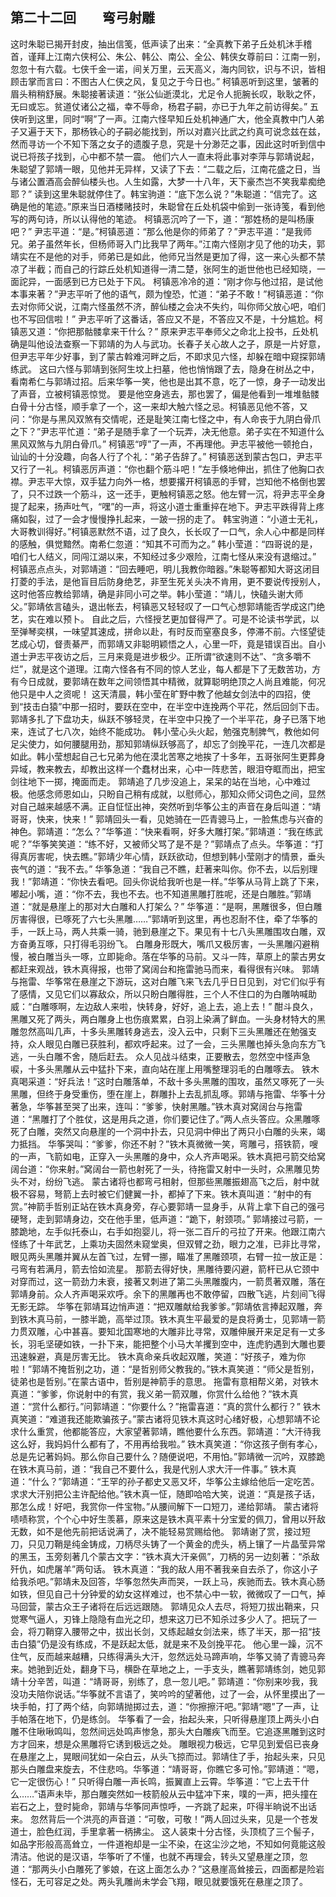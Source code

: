 ## 第二十二回　　弯弓射雕

这时朱聪已揭开封皮，抽出信笺，低声读了出来：“全真教下弟子丘处机沐手稽首，谨拜上江南六侠柯公、朱公、韩公、南公、全公、韩侠女尊前曰：江南一别，忽忽十有六载。七侠千金一诺，间关万里，云天高义，海内同钦，识与不识，皆相顾击掌而言曰：不图古人仁侠之风，复见之于今日也。”
柯镇恶听到这里，皱著的眉头稍稍舒展。朱聪接著读道：“张公仙逝漠北，尤足令人扼腕长叹，耿耿之怀，无曰或忘。贫道仗诸公之福，幸不辱命，杨君子嗣，亦已于九年之前访得矣。”
五侠听到这里，同时“啊”了一声。江南六怪早知丘处机神通广大，他全真教中门人弟子又遍于天下，那杨铁心的子嗣必能找到，所以对嘉兴比武之约真可说念兹在兹，然而寻访一个不知下落之女子的遗腹子息，究是十分渺茫之事，因此这时听到信中说已将孩子找到，心中都不禁一震。
他们六人一直未将此事对李萍与郭靖说起，朱聪望了郭靖一眼，见他并无异样，又读了下去：“二载之后，江南花盛之日，当与诸公置酒高会醉仙楼头也。人生如露，大梦一十八年，天下豪杰岂不笑我辈痴绝耶？”
读到这里朱聪就停住了。韩宝驹道：“底下怎么说？”朱聪道：“信完了。这确是他的笔迹。”原来当日酒楼赌技时，朱聪曾在丘处机袋中偷到一张诗笺，看到他写的两句诗，所以认得他的笔迹。
柯镇恶沉吟了一下，道：“那姓杨的是叫杨康吧？”
尹志平道：“是。”柯镇恶道：“那么他是你的师弟了？”尹志平道：“是我师兄。弟子虽然年长，但杨师哥入门比我早了两年。”江南六怪刚才见了他的功夫，郭靖实在不是他的对手，师弟已是如此，他师兄当然是更加了得，这一来心头都不禁凉了半截；而自己的行踪丘处机知道得一清二楚，张阿生的逝世他也已经知晓，一面詑异，一面感到已方已处于下风。
柯镇恶冷冷的道：“刚才你与他过招，是试他本事来著？”尹志平听了他的语气，颇为惶恐，忙道：“弟子不敢！”柯镇恶道：“你去对你师父说，江南六怪虽然不济，醉仙楼之会决不失约，叫你师父放心吧，咱们也不写回信啦！”
尹志平听了这番话，答应又不是，不答应又不是，十分尴尬。柯镇恶又道：“你把那骷髅拿来干什么？”
原来尹志平奉师父之命北上投书，丘处机确是叫他设法查察一下郭靖的为人与武功。长春子关心故人之子，原是一片好意，但尹志平年少好事，到了蒙古斡难河畔之后，不即求见六怪，却躲在暗中窥探郭靖练武。
这曰六怪与郭靖到张阿生坟上扫墓，他也悄悄跟了去，隐身在树丛之中，看南希仁与郭靖过招。后来华筝一笑，他也是出其不意，吃了一惊，身子一动发出了声音，立被柯镇恶惊觉。
要是他空身逃去，那也罢了，偏是他看到一堆堆骷髅白骨十分古怪，顺手拿了一个，这一来却大触六怪之忌。柯镇恶见他不答，又问：“你是与黑风双煞有交情呢，还是耻笑江南七怪之中，有人命丧于九阴白骨爪之下？”尹志平忙道：“弟子是随手拿了一个玩弄，决无他意。弟子实在不知道什么黑风双煞与九阴白骨爪。”
柯镇恶“哼”了一声，不再理他。尹志平被他一顿抢白，讪讪的十分没趣，向各人行了个礼：“弟子告辞了。”
柯镇恶送到蒙古包口，尹志平又行了一礼。柯镇恶厉声道：“你也翻个筋斗吧！”左手倏地伸出，抓住了他胸口衣襟。尹志平大惊，双手猛力向外一格，想要撂开柯镇恶的手臂，岂知他不格倒也罢了，只不过跌一个筋斗，这一还手，更触柯镇恶之怒。他左臂一沉，将尹志平全身提了起来，扬声吐气，“嘿”的一声，将这小道士重重捽在地下。尹志平跌得背上疼痛如裂，过了一会才慢慢挣扎起来，一跛一拐的走了。
韩宝驹道：“小道士无礼，大哥教训得好。”柯镇恶默然不语，过了良久，长长叹了一口气，余人心中都是同样的感触，俱觉黯然。南希仁忽道：“知其不可而为之。”
韩小莹道：“四哥说的是，咱们七人结义，同闯江湖以来，不知经过多少艰险，江南七怪从来没有退缩过。”
柯镇恶点点头，对郭靖道：“回去睡吧，明儿我教你暗器。”朱聪等都知大哥这闭目打菱的手法，是他盲目后防身绝艺，非至生死关头决不肯用，更不要说传授别人，这时他答应教给郭靖，确是非同小可之举。韩小莹道：“靖儿，快磕头谢大师父。”郭靖依言磕头，退出帐去，柯镇恶又轻轻叹了一口气心想郭靖能否学成这门绝艺，实在难以预卜。
自此之后，六怪授艺更加督得严了。可是不论读书学武，以至弹琴奕棋，一味望其速成，拼命以赴，有时反而窒塞良多，停滞不前。六怪望徒艺成心切，督责綦严，而郭靖又非聪明颖悟之人，心里一吓，竟是错误百出。自小道士尹志平夜访之后，三月来竟是进步极少。正所谓“欲速则不达”、“贪多嚼不烂”，就是这个道理。江南六怪各有不同的惊人艺业，每人都是下了无数苦功，方有今日成就，要郭靖在数年之间领悟其中精微，就算聪明绝顶之人尚且难能，何况他只是中人之资呢！
这天清晨，韩小莹在旷野中教了他越女剑法中的四招，使到“技击白猿”中那一招时，要跃在空中，在半空中连挽两个平花，然后回剑下击。
郭靖多扎了下盘功夫，纵跃不够轻灵，在半空中只挽了一个半平花，身子已落下地来，连试了七八次，始终不能成功。
韩小莹心头火起，勉强克制脾气，教他如何足尖使力，如何腰腿用劲，那知郭靖纵跃够高了，却忘了剑挽平花，一连几次都是如此。韩小莹想起自己七兄弟为他在漠北苦寒之地挨了十多年，五哥张阿生更葬身异域，教来教去，却教出这样一个蠢材出来，心中一阵悲苦，眼泪夺眶而出，把宝剑往地下一掷，掩面而走。
郭靖追了几步没追上，呆呆的站在当地，心中难过极。他感念师恩如山，只盼自己稍有成就，以慰师心，那知众师父词色之间，显然对自己越来越感不满。正自怔怔出神，突然听到华筝公主的声音在身后叫道：“靖哥哥，快来，快来！”
郭靖回头一看，见她骑在一匹青骢马上，一脸焦虑与兴奋的神色。郭靖道：“怎么？”华筝道：“快来看啊，好多大雕打架。”郭靖道：“我在练武呢？”华筝笑笑道：“练不好，又被师父骂了是不是？”郭靖点了点头。华筝道：“打得真厉害呢，快去瞧。”郭靖少年心情，跃跃欲动，但想到韩小莹刚才的情景，垂头丧气的道：“我不去。”
华筝急道：“我自己不瞧，赶著来叫你。你不去，以后别理我！”郭靖道：“你快去看吧。回头你说给我听也是一样。”华筝从马背上跳了下来，嘟起小嘴，道：“你不去，我也不去。也不知道黑雕打胜呢，还是白雕胜。”郭靖道：“就是悬崖上的那对大白雕和人打架么？”
华筝道：“是啊，黑雕很多，但白雕厉害得很，已啄死了六七头黑雕……”郭靖听到这里，再也忍耐不住，牵了华筝的手，一跃上马，两人共乘一骑，驰到悬崖之下。果见有十七八头黑雕围攻白雕，双方奋勇互啄，只打得毛羽纷飞。
白雕身形既大，嘴爪又极厉害，一头黑雕闪避稍慢，被白雕当头一啄，立即毙命。落在华筝的马前。又斗一阵，草原上的蒙古男女都赶来观战，铁木真得报，也带了窝阔台和拖雷驰马而来，看得很有兴味。
郭靖与拖雷、华筝常在悬崖之下游玩，这对白雕飞来飞去几乎日日见到，对它们似乎有了感情，又见它们以寡敌众，所以只盼白雕得胜，三个人不住口的为白雕呐喊助威：“白雕啄啊，左边敌人来啦，快转身，好好，追上去，追上去！”
酣斗良久，黑雕又死了两头，两白雕身上也伤痕累累，白羽上染满了鲜血。一头身材特大的黑雕忽然高叫几声，十多头黑雕转身逃去，没入云中，只剩下三头黑雕还在勉强支持，众人眼见白雕已获胜利，都欢呼起来。过了一会，三头黑雕也掉头急向东方飞逃，一头白雕不舍，随后赶去。
众人见战斗结束，正要散去，忽然空中怪声急唳，十多头黑雕从云中猛扑下来，直向站在崖上用嘴整理羽毛的白雕啄去。
铁木真喝采道：“好兵法！”这时白雕落单，不敌十多头黑雕的围攻，虽然又啄死了一头黑雕，但终于身受重伤，堕在崖上，群雕扑上去乱抓乱啄。郭靖与拖雷、华筝十分著急，华筝甚至哭了出来，连叫：“爹爹，快射黑雕。”铁木真对窝阔台与拖雷道：“黑雕打了个胜仗，这是用兵之道，你们要记住了。”两人点头答应。众黑雕啄死了白雕，突然又向悬崖的一个洞中扑去，只见洞中伸出了两只小白雕的头来，竭力抵挡。
华筝哭叫：“爹爹，你还不射？”铁木真微微一笑，弯雕弓，搭铁箭，嗖的一声，飞箭如电，正穿入一头黑雕的身中，众人齐声喝采。铁木真把弓箭交给窝阔台道：“你来射。”窝阔台一箭也射死了一头，待拖雷又射中一头时，众黑雕见势头不对，纷纷飞逃。
蒙古诸将也都弯弓相射，但那些黑雕振翅高飞之后，射中就极不容易，弩箭上去时被它们健翼一扑，都掉了下来。铁木真叫道：“射中的有赏。”神箭手哲别正站在铁木真身旁，存心要郭靖一显身手，从背上拿下自己的强弓硬弩，走到郭靖身边，交在他手里，低声道：“跪下，射颈项。”
郭靖接过弓箭，一膝跪地，左手似托泰山，右手如抱婴儿，将一张二百斤的弓拉了开来。他跟江南六怪练了十年武艺，上乘功夫固然未窥堂奥，但双臂之劲，眼力之准，已非比寻常，眼见两头黑雕并翼从左首飞过，左臂一挪，瞄准了黑雕颈项，右臂一拉一放正是：弓弯有若满月，箭去恰如流星。
那箭去得好快，黑雕待要闪避，箭杆已从它颈中对穿而过，这一箭劲力未衰，接著又刺进了第二头黑雕腹内，一箭贯著双雕，落在郭靖身前。众人齐声喝采欢呼。余下的黑雕再也不敢停留，四散飞逃，片刻间飞得无影无踪。
华筝在郭靖耳边悄声道：“把双雕献给我爹爹。”郭靖依言捧起双雕，奔到铁木真马前，一膝半跪，高举过顶。铁木真生平最爱的是良将勇士，见郭靖一箭力贯双雕，心中甚喜。要知北国寒地的大雕非比寻常，双雕伸展开来足足有一丈多长，羽毛坚硬如铁，一扑下来，能把整个小马大羊攫到空中，连虎豹遇到大雕也要迅速躲避，真是厉害无比。
铁木真命亲兵收起双雕，笑道：“好孩子，难为你啦！”郭靖不掩哲别之功，道：“是哲别师父教我的。”铁木真笑道：“师父是哲别，徒弟也是哲别。”在蒙古语中，哲别是神箭手的意思。
拖雷有意相帮义弟，对铁木真道：“爹爹，你说射中的有赏，我义弟一箭双雕，你赏什么给他？”铁木真道：“赏什么都行。”问郭靖道：“你要什么？”拖雷喜道：“真的赏什么都行？”
铁木真笑道：“难道我还能欺骗孩子。”蒙古诸将见铁木真这时心绪好极，心想郭靖不论求什么重赏，他都能答应，大家望著郭靖，瞧他要什么东西。郭靖道：“大汗待我这么好，我妈妈什么都有了，不用再给我啦。”
铁木真笑道：“你这孩子倒有孝心，总是先记著妈妈。那么你自己要什么？随便说吧，不用怕。”郭靖微一沉吟，双膝跪在铁木真马前，道：“我自己不要什么，我是代别人求大汗一件事。”
铁木真道：“什么？”郭靖道：“王罕的孙子都史又恶又坏，华筝公主嫁给他后一定吃苦。求求大汗别把公主许配给他。”铁木真一怔，随即哈哈大笑，说道：“真是孩子话，那怎么成！好吧，我赏你一件宝物。”从腰间解下一口短刀，递给郭靖。
蒙古诸将啧啧称赏，个个心中好生羡慕，原来这是铁木真平素十分宝爱的佩刀，曾用以歼敌无数，如不是他先前把话说满了，决不能轻易赏赐给他。
郭靖谢了赏，接过短刀，只见刀鞘是纯金铸成，刀柄尽头铸了一个黄金的虎头，柄上镶了一片晶莹异常的黑玉，玉旁刻著几个蒙古文字：“铁木真大汗亲佩”，刀柄的另一边刻著：“杀敌歼仇，如虎屠羊”两句话。
铁木真道：“我的敌人用不著我亲自去杀了，你这小子给我杀吧。”郭靖未及回答，华筝忽然失声而哭，一跃上马，疾驰而去。铁木真心肠如铁，但见自己十分钟爱的幼女这样难过，也不禁心中一软，微微叹了一口气，掉马回营，蒙古众王子诸将在后远远跟随。
郭靖见众人去尽，将短刀拔出鞘来，只觉寒气逼人，刃锋上隐隐有血光之印，想来这刀已不知杀过多少人了。把玩了一会，将刀鞘穿入腰带之中，拔出长剑，又练起越女剑法来，练了半天，那一招“技击白猿”仍是没有练成，不是跃起太低，就是来不及剑挽平花。
他心里一躁，沉不住气，反而越来越糟，只练得满头大汗，忽然远处马蹄声响，华筝又骑了青骢马奔来。她驰到近处，翻身下马，横卧在草地之上，一手支头，瞧著郭靖练剑，她见郭靖十分辛苦，叫道：“靖哥哥，别练了，息一忽儿吧。”
郭靖道：“你别来吵我，我没功夫陪你说话。”华筝就不言语了，笑吟吟的望著他，过了一会，从怀里摸出了一块手帕，打了两个结，向郭靖抛掷过去，道：“你擦擦汗吧。”郭靖“嗯”了一声，让手帕落在地下，仍是练剑。
华筝看了一会，抬起头来，只听得悬崖顶上两头小白雕不住啾啾鸣叫，忽然间远处鸣声惨急，那头大白雕疾飞而至。它追逐黑雕到这时方才回来，想是众黑雕将它诱到极远之处。
雕眼视力极远，它早见到爱侣已丧身在悬崖之上，晃眼间犹如一朵白云，从头飞掠而过。郭靖住了手，抬起头来，只见那头白雕盘来旋去，不住悲呜。华筝道：“靖哥哥，你瞧它多可怜。”郭靖道：“嗯，它一定很伤心！”
只听得白雕一声长鸣，振翼直上云霄。华筝道：“它上去干什么……”语声未毕，那白雕突然如一枝箭般从云中猛冲下来，噗的一声，把头撞在岩石之上，登时毙命，郭靖与华筝同声惊呼，一齐跳了起来，吓得半晌说不出话来。
忽然背后一个洪亮的声音道：“可敬，可敬！”两人回过头来，见是一个苍发道士，脸色红润，手里拿著一柄拂尘。
这人装束十分古怪，头顶梳了三个髻子，如品字形般高高耸立，一件道袍却是一尘不染，在这尘沙之地，不知如何竟能这般清洁。他说的是汉语，华筝听了不懂，也就不再理会，转头又望悬崖之顶，忽道：“那两头小白雕死了爹娘，在这上面怎么办？”这悬崖高耸接云，四面都是险岩怪石，无可容足之处。两头乳雕尚未学会飞翔，眼见就要饿死在悬崖之顶了。